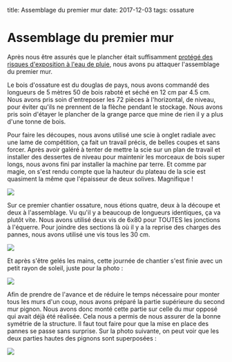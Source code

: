 title: Assemblage du premier mur
date: 2017-12-03
tags: ossature

# Assemblage du premier mur

Après nous être assurés que le plancher était suffisamment [protégé des risques d'exposition à l'eau de pluie]({filename}/chalet/protection_plancher.md), nous avons pu attaquer l'assemblage du premier mur.

Le bois d'ossature est du douglas de pays, nous avons commandé des longueurs de 5&nbsp;mètres&nbsp;50 de bois raboté et séché en 12&nbsp;cm par 4.5&nbsp;cm. Nous avons pris soin d'entreposer les 72 pièces à l'horizontal, de niveau, pour éviter qu'ils ne prennent de la flèche pendant le stockage. Nous avons pris soin d'étayer le plancher de la grange parce que mine de rien il y a plus d'une tonne de bois.

Pour faire les découpes, nous avons utilisé une scie à onglet radiale avec une lame de compétition, ça fait un travail précis, de belles coupes et sans forcer. Après avoir galéré à tenter de mettre la scie sur un plan de travail et installer des dessertes de niveau pour maintenir les morceaux de bois super longs, nous avons fini par installer la machine par terre. Et comme par magie, on s'est rendu compte que la hauteur du plateau de la scie est quasiment la même que l'épaisseur de deux solives. Magnifique !

<img src="images/chalet/ossature/decoupe.jpg"/>

Sur ce premier chantier ossature, nous étions quatre, deux à la découpe et deux à l'assemblage. Vu qu'il y a beaucoup de longueurs identiques, ça va plutôt vite. Nous avons utilisé deux vis de 6x80 pour TOUTES les jonctions à l'équerre. Pour joindre des sections là où il y a la reprise des charges des pannes, nous avons utilisé une vis tous les 30&nbsp;cm.

<img src="images/chalet/ossature/vissage.jpg"/>

Et après s'être gelés les mains, cette journée de chantier s'est finie avec un petit rayon de soleil, juste pour la photo&nbsp;:

<img src="images/chalet/ossature/assemblage_triangle.jpg"/>

Afin de prendre de l'avance et de réduire le temps nécessaire pour monter tous les murs d'un coup, nous avons préparé la partie supérieure du second mur pignon. Nous avons donc monté cette partie sur celle du mur opposé qui avait déjà été réalisée. Cela nous a permis de nous assurer de la bonne symétrie de la structure. Il faut tout faire pour que la mise en place des pannes se passe sans surprise. Sur la photo suivante, on peut voir que les deux parties hautes des pignons sont superposées :

<img src="images/chalet/ossature/duplication_pignon.jpg"/>

